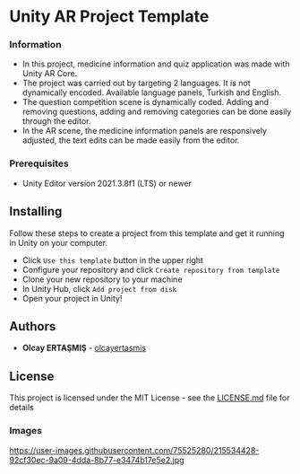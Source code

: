 # Unity AR Project Template

### Information
 - In this project, medicine information and quiz application was made with Unity AR Core.
 - The project was carried out by targeting 2 languages. It is not dynamically encoded. Available language panels, Turkish and English.
 - The question competition scene is dynamically coded. Adding and removing questions, adding and removing categories can be done easily through the editor.
 - In the AR scene, the medicine information panels are responsively adjusted, the text edits can be made easily from the editor.

### Prerequisites

 - Unity Editor version 2021.3.8f1 (LTS) or newer

## Installing

Follow these steps to create a project from this template and get it running in Unity on your computer.

* Click `Use this template` button in the upper right 
* Configure your repository and click `Create repository from template`
* Clone your new repository to your machine
* In Unity Hub, click `Add project from disk`
* Open your project in Unity!

## Authors

* **Olcay ERTAŞMIŞ** - [olcayertasmis](https://github.com/olcayertasmis)

## License

This project is licensed under the MIT License - see the [LICENSE.md](LICENSE.md) file for details

### Images

https://user-images.githubusercontent.com/75525280/215534428-92cf30ec-9a09-4dda-8b77-e3474b17e5e2.jpg
